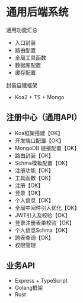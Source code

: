 # 通用后端系统

通用功能汇总
- 入口封装
- 路由配置
- 全局工具函数
- 数据库配置
- 缓存配置

封装自建框架
- Koa2 + TS + Mongo

## 注册中心（通用API）
- Koa框架搭建【OK】
- 开发端口配置【OK】
- MongoDB 链接配置【OK】
- 路由封装【OK】
- Schma模板配置【OK】
- 注册功能【OK】
- 工具函数【OK】
- 注册【OK】
- 登录【OK】
- 个人信息【OK】
- 全局中间件引入优化【OK】
- JWT引入及校验【OK】
- 登录注册表单校验【OK】
- 个人信息Schma【OK】
- 跨表查询【OK】
- 权限管理


## 业务API
- Express + TypeScript
- Golang框架
- Rust







